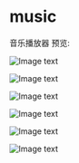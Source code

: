 # music

音乐播放器
预览:

![Image text](https://github.com/onekuang/sell/blob/master/src/assets/01.png)

![Image text](https://github.com/onekuang/sell/blob/master/src/assets/02.png)


![Image text](https://github.com/onekuang/sell/blob/master/src/assets/03.png)


![Image text](https://github.com/onekuang/sell/blob/master/src/assets/04.png)


![Image text](https://github.com/onekuang/sell/blob/master/src/assets/05.png)


![Image text](https://github.com/onekuang/sell/blob/master/src/assets/06.png)
